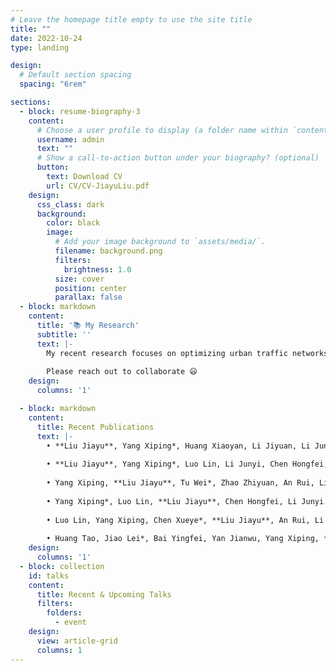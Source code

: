 ```yaml
---
# Leave the homepage title empty to use the site title
title: ""
date: 2022-10-24
type: landing

design:
  # Default section spacing
  spacing: "6rem"

sections:
  - block: resume-biography-3
    content:
      # Choose a user profile to display (a folder name within `content/authors/`)
      username: admin
      text: ""
      # Show a call-to-action button under your biography? (optional)
      button:
        text: Download CV
        url: CV/CV-JiayuLiu.pdf
    design:
      css_class: dark
      background:
        color: black
        image:
          # Add your image background to `assets/media/`.
          filename: background.png
          filters:
            brightness: 1.0
          size: cover
          position: center
          parallax: false
  - block: markdown
    content:
      title: '📚 My Research'
      subtitle: ''
      text: |-
        My recent research focuses on optimizing urban traffic networks using deep reinforcement learning. Additionally, our team, led by Associate Professor Xiping Yang (xpyang@snnu.edu.cn), works in the areas of trajectory representation and prediction, urban transportation and sustainable development.
        
        Please reach out to collaborate 😃
    design:
      columns: '1'

  - block: markdown
    content:
      title: Recent Publications
      text: |-
        • **Liu Jiayu**, Yang Xiping*, Huang Xiaoyan, Li Jiyuan, Li Junyi, Chen Hongfei, An Rui, Song Yongyong. Introducing street view into node-place model for evaluating transit-oriented development[J]. Journal of Transport Geography. (2025, Major and Revised for review)
        
        • **Liu Jiayu**, Yang Xiping*, Luo Lin, Li Junyi, Chen Hongfei, An Rui, Li Jiyuan. Inspecting urban transit-oriented development from perspectives of human activity[J]. Journal of Transport Geography. (2025, Major and Revised for review)
        
        • Yang Xiping, **Liu Jiayu**, Tu Wei*, Zhao Zhiyuan, An Rui, Li Jiyuan. A multi-objective optimization framework for locating metro stations by integrating travel demand, accessibility and land use intensity[J]. Computers, Environment and Urban Systems. (2025, Under Review)
        
        • Yang Xiping*, Luo Lin, **Liu Jiayu**, Chen Hongfei, Li Junyi. Evaluating the Improvement of Healthcare Accessibility for Urban Residents via the Construction of New Hospitals: A Case Study of Xi’an, China[J]. Applied Spatial Analysis and Policy, 18(5)（2025）.
        
        • Luo Lin, Yang Xiping, Chen Xueye*, **Liu Jiayu**, An Rui, Li Jiyuan. Nonlinear Influence of the Built Environment on the Attraction of the Third Activity: A Comparative Analysis of Inflow from Home and Work[J]. ISPRS International Journal of Geo-Information, 13(9): 337（2024）.
        
        • Huang Tao, Jiao Lei*, Bai Yingfei, Yan Jianwu, Yang Xiping, **Liu Jiayu**, Liang Wei, Luo Da, Zhang Liwei, Wang Hao, Li Zhaolin, Li Zongshan, Ji Ni, Gao Guangyao. Enhancing vegetation fine-scale classification accuracy in complex topography via machine learning: An approach that fuses UAV-LiDAR and high-resolution imagery[J]. Computers and Electronics in Agriculture. 235,110360(2025).
    design:
      columns: '1'
  - block: collection
    id: talks
    content:
      title: Recent & Upcoming Talks
      filters:
        folders:
          - event
    design:
      view: article-grid
      columns: 1
---
```

